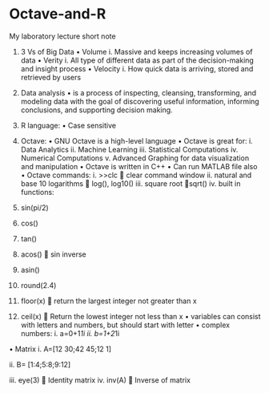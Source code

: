 # Octave-and-R
My laboratory lecture short note 
1.	3 Vs of Big Data
•	Volume
i.	Massive and keeps increasing volumes of data
•	Verity
i.	All type of different data as part of the decision-making and insight process
•	Velocity
i.	How quick data is arriving, stored and retrieved by users
2.	Data analysis 
•	is a process of inspecting, cleansing, transforming, and modeling data with the goal of discovering useful information, informing conclusions, and supporting decision making.

3.	R language:
•	Case sensitive
4.	Octave:
•	GNU Octave is a high-level language
•	Octave is great for:
i.	Data Analytics
ii.	Machine Learning
iii.	Statistical Computations
iv.	Numerical Computations
v.	Advanced Graphing for data visualization and manipulation
•	Octave is written in C++ 
•	Can run MATLAB file also
•	Octave commands: 
i.	>>clc  clear command window
ii.	natural and base 10 logarithms  log(), log10()
iii.	square root sqrt()
iv.	built in functions:
1.	sin(pi/2)
2.	cos()
3.	tan()
4.	acos()  sin inverse
5.	asin() 

6.	round(2.4)
7.	floor(x)  return the largest integer not greater than x
8.	ceil(x)  Return the lowest integer not less than x
•	variables can consist with letters and numbers, but should start with letter
•	complex numbers:
i.	a=0+1*1i
ii.	b=1+2*1i


•	Matrix
i.	A=[12 30;42 45;12 1]
 
ii.	B= [1:4;5:8;9:12]
 
iii.	eye(3)  Identity matrix
iv.	inv(A)  Inverse of matrix 
